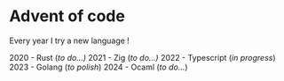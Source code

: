 # Advent of code

Every year I try a new language !

2020 - Rust (_to do...)_
2021 - Zig (_to do...)_
2022 - Typescript (_in progress_)
2023 - Golang (_to polish_)
2024 - Ocaml (_to do..._)
